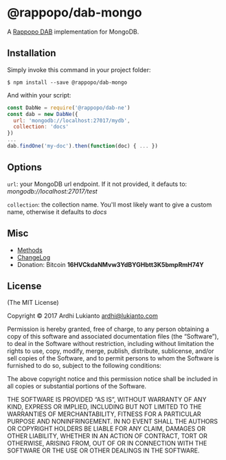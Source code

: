 # @rappopo/dab-mongo

A [Rappopo DAB](https://github.com/rappopo/dab) implementation for MongoDB. 

## Installation

Simply invoke this command in your project folder:

```
$ npm install --save @rappopo/dab-mongo
```

And within your script:

```javascript
const DabNe = require('@rappopo/dab-ne')
const dab = new DabNe({
  url: 'mongodb://localhost:27017/mydb',
  collection: 'docs'
})
...
dab.findOne('my-doc').then(function(doc) { ... })
```

## Options

`url`: your MongoDB url endpoint. If it not provided, it defauts to: *mongodb://localhost:27017/test*

`collection`: the collection name. You'll most likely want to give a custom name, otherwise it defaults to *docs*

## Misc

* [Methods](https://github.com/rappopo/dab)
* [ChangeLog](CHANGELOG.md)
* Donation: Bitcoin **16HVCkdaNMvw3YdBYGHbtt3K5bmpRmH74Y**

## License

(The MIT License)

Copyright © 2017 Ardhi Lukianto <ardhi@lukianto.com>

Permission is hereby granted, free of charge, to any person obtaining a copy of this software and associated documentation files (the “Software”), to deal in the Software without restriction, including without limitation the rights to use, copy, modify, merge, publish, distribute, sublicense, and/or sell copies of the Software, and to permit persons to whom the Software is furnished to do so, subject to the following conditions:

The above copyright notice and this permission notice shall be included in all copies or substantial portions of the Software.

THE SOFTWARE IS PROVIDED “AS IS”, WITHOUT WARRANTY OF ANY KIND, EXPRESS OR IMPLIED, INCLUDING BUT NOT LIMITED TO THE WARRANTIES OF MERCHANTABILITY, FITNESS FOR A PARTICULAR PURPOSE AND NONINFRINGEMENT. IN NO EVENT SHALL THE AUTHORS OR COPYRIGHT HOLDERS BE LIABLE FOR ANY CLAIM, DAMAGES OR OTHER LIABILITY, WHETHER IN AN ACTION OF CONTRACT, TORT OR OTHERWISE, ARISING FROM, OUT OF OR IN CONNECTION WITH THE SOFTWARE OR THE USE OR OTHER DEALINGS IN THE SOFTWARE.